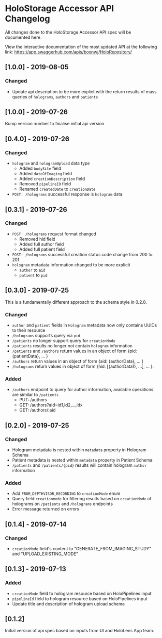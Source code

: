 # HoloStorage Accessor API Changelog
All changes done to the HoloStorage Accessor API spec will be documented here.

View the interactive documentation of the most updated API at the following link:
https://app.swaggerhub.com/apis/boonwj/HoloRepository/

## [1.0.0] - 2019-08-05
### Changed
- Update api description to be more explict with the return results of mass queries of `holograms`, `authors` and `patients`

## [1.0.0] - 2019-07-26
Bump version number to finalise initial api version

## [0.4.0] - 2019-07-26
### Changed
- `hologram` and `hologramUpload` data type
  - Added `bodySite` field
  - Added `dateOfImaging` field
  - Added `creationDescription` field
  - Removed `pipelineID` field
  - Renamed `createdDate` to `creationDate`
- `POST: /holograms` successful response is `hologram` data

## [0.3.1] - 2019-07-26
### Changed
- `POST: /holograms` request format changed
    - Removed hid field
    - Added full author field
    - Added full patient field
- `POST: /holograms` successful creation status code change from 200 to 201
- `hologram` metadata information changed to be more explicit
    - `author` to `aid`
    - `patient` to `pid`

## [0.3.0] - 2019-07-25
This is a fundamentally different approach to the schema style in 0.2.0.
### Changed
- `author` and `patient` fields in `Hologram` metadata now only contains UUIDs to their resource
- `/holograms` supports query via `pid`
- `/patients` no longer support query for `creationMode`
- `/patients` results no longer not contain `hologram` information
- `/patients` and `/authors` return values in an object of form {pid: {patientData}, ... }
- `/authors` return values in an object of form {aid: {authorData}, ... }
- `/holograms` return values in object of form {hid: [{authorData1}, ...], ... }.
### Added
- `/authors` endpoint to query for author information, available operations are similar to `/patients`
    - PUT: /authors
    - GET: /authors?aid=id1,id2,...,idx
    - GET: /authors/:aid

## [0.2.0] - 2019-07-25
### Changed
- Hologram metadata is nested within `metadata` property in Hologram Schema
- Patient metadata is nested within `metadata` property in Patient Schema
- `/patients` and `/patients/{pid}` results will contain hologram `author` information
### Added
- Add `FROM_DEPTHVISOR_RECORDING` to `creationMode` enum
- Query field `creationmode` for filtering results based on `creationMode` of holograms on `/patients` and `/holograms` endpoints
- Error message returned on errors

## [0.1.4] - 2019-07-14
### Changed
- `creationMode` field's content to "GENERATE_FROM_IMAGING_STUDY" and
"UPLOAD_EXISTING_MODE"

## [0.1.3] - 2019-07-13
### Added
- `creationMode` field to hologram resource based on HoloPipelines input
- `pipelineId` field to hologram resource based on HoloPipelines input
- Update title and description of hologram upload schema

## [0.1.2]
Initial version of api spec based on inputs from UI and HoloLens App team.
